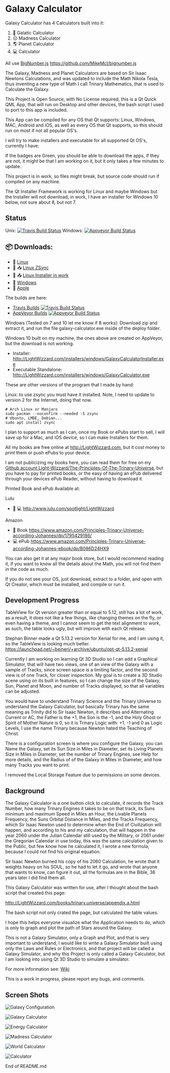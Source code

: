 # Galaxy Calculator

Galaxy Calculator has 4 Calculators built into it:
1. :milky_way: Galatic Calculator
2. :confounded: Madness Calculator
3. :earth_americas: Planet Calculator
4. :computer: Calculator

All use [BigNumber.js](https://github.com/MikeMcl/bignumber.js) https://github.com/MikeMcl/bignumber.js

The Galaxy, Madness and Planet Calculators are based on Sir Isaac Newtons Calculations, and was updated to include the Math Nikola Tesla, 
thus inventing a new type of Math I call Trinary Mathematics, that is used to Calculate the Galaxy.

This Project is Open Source, with No License required, this is a Qt Quick QML App, that will run on Desktop and other devices, the bash script I used to port to this app is included.

This App can be compiled for any OS that Qt supports: Linux, Windows, MAC, Android and iOS, as well as every OS that Qt supports, so this should run on most if not all popular OS's.

I will try to make installers and executable for all supported Qt OS's, currently I have:

If the badges are Green, you should be able to download the apps, if they are not, it might be that I am working on it, but it only takes a few minutes to update.

This project is in work, so files might break, but source code should run if compiled on any machine.

The Qt Installer Framework is working for Linux and maybe Windows but the Installer will not download, in work, I have an installer for Windows 10 below, not sure about 8, but not 7.

## Status
Unix: [![Travis Build Status](https://travis-ci.org/Light-Wizzard/galaxy-calculator.svg?branch=master)](https://travis-ci.org/Light-Wizzard/galaxy-calculator)
Windows: [![Appveyor Build Status](https://ci.appveyor.com/api/projects/status/j7htumuwfx31elf6?svg=true)](https://ci.appveyor.com/project/Light-Wizzard/galaxy-calculator)

## :package: **Downloads:**
 - :penguin: [Linux](https://github.com/Light-Wizzard/galaxy-calculator/releases/download/continuous/Galaxy-Calculator-x86_64.AppImage)
 - :penguin: :inbox_tray: [Linux ZSync](https://github.com/Light-Wizzard/galaxy-calculator/releases/download/continuous/Galaxy-Calculator-x86_64.AppImage.zsync)
 - :penguin: :outbox_tray: [Linux Installer in work](https://github.com/Light-Wizzard/galaxy-calculator/releases/download/continuous/Galaxy-Calculator-Installer)
 - :office: [Windows](https://github.com/Light-Wizzard/galaxy-calculator/releases/download/continuous/galaxy-calculator_release.zip)
 - :apple: [Apple](https://github.com/Light-Wizzard/galaxy-calculator/releases/download/continuous/Galaxy-Calculator.dmg)

The builds are here:
* [Travis Builds](https://travis-ci.org/github/Light-Wizzard/galaxy-calculator) [![Travis Build Status](https://travis-ci.org/Light-Wizzard/galaxy-calculator.svg?branch=master)](https://travis-ci.org/Light-Wizzard/galaxy-calculator)
* [AppVeyor Builds](https://ci.appveyor.com/project/Light-Wizzard/galaxy-calculator) [![Appveyor Build Status](https://ci.appveyor.com/api/projects/status/j7htumuwfx31elf6?svg=true)](https://ci.appveyor.com/project/Light-Wizzard/galaxy-calculator)

Windows (Tested on 7 and 10 let me know if 8 works): Download zip and extract it, and run the file galaxy-calculator.exe inside of the deploy folder.

Windows 10 built on my machine, the ones above are created on AppVeyor, but the download is not working.
* Installer: http://LightWizzard.com/installers/windows/GalaxyCalculatorInstaller.exe
* Executable Standalone: http://LightWizzard.com/installers/windows/GalaxyCalculator.exe

These are other versions of the program that I made by hand:

Linux: to use zsync you must have it installed. 
Note, I need to update to version 2 for the Internet, doing that now.

```
# Arch Linux or Manjaro
sudo pacman --noconfirm --needed -S zsync
# Ubunto, LMDE, Debian...
sudo apt install zsync
```

I plan to support as much as I can, once my Book or ePubs start to sell, I will save up for a Mac, and iOS device, so I can make Installers for them.

All my books are free online at http://LightWizzard.com, but it cost money to print them or push ePubs to your device.

I am not publicizing my books here, you can read them for free on my 
[Github account Light-Wizzard/The-Principles-Of-The-Trinary-Universe](https://github.com/Light-Wizzard/The-Principles-Of-The-Trinary-Universe),
but you have to pay for printed books, or the easy of having an ePub delivered through your devices ePub Reader, without having to download it.

Printed Book and ePub Available at:

Lulu
* :book: :computer: http://www.lulu.com/spotlight/LightWizzard

Amazon
* :book: Book https://www.amazon.com/Principles-Trinary-Universe-according-Johannes/dp/1795429186/
* :computer: ePub https://www.amazon.com/Principles-Trinary-Universe-according-Johannes-ebook/dp/B086D24HX9

You can also get it at any major book store, but I would recommend reading it, if you want to know all the details about the Math, you will not find them in the code as much.

If you do not see your OS, just download, extract to a folder, and open with Qt Creator, which must be installed, and compile or run it.

## Development Progress

TableView for Qt version greater than or equal to 5.12, still has a lot of work, as a result, it does not like a few things, like changing themes on the fly, 
or even having a theme, and I cannot seem to get the text alignment to work, as such, the table looks ugly, but will improve with each Qt release.

Stephan Binner made a Qt 5.13.2 version for Xenial for me, and I am using it, so the TableView is looking much better.
https://launchpad.net/~beineri/+archive/ubuntu/opt-qt-5.13.2-xenial

Currently I am working on learning Qt 3D Studio so I can add a Graphical Simulator, that will have two views, 
one of an view of the Galaxy with a sample of Tracks, since screen space is a limiting factor, and the second view is of one Track, for closer inspection.
My goal is to create a 3D Studio scene using on its built in features, so I can change the size of the Galaxy, Sun, Planet and Moon, 
and number of Tracks displayed, so that all variables can be adjusted.

You would have to understand Trinary Science and the Trinary Universe to understand the Galaxy Calculator, 
but basically Trinary has the same meaning as Trinity did to Sir Isaac Newton, it describes and Alternating Current or AC, 
the Father is the +1, the Son is the -1, and the Holy Ghost or Spirit of Mother Nature is 0, so it is Trinary Logic with: +1, -1 and 0 as Logic Levels, 
I use the name Trinary because Newton hated the Teaching of Christ.

There is a configuration screen is where you configure the Galaxy, you can Name the Galaxy, set its Sun Size in Miles in Diameter, 
set its Living Planets Size in Miles in Diameter, set the number of Trinary Engines, see Help for more details, 
and the Radius of of the Galaxy in Miles in Diameter, and how many Tracks you want to print.

I removed the Local Storage Feature due to permissions on some devices.

## Background
The Galaxy Calculator is a one button click to calculate, it records the Track Number, how many Trinary Engines it takes to be on that track, 
its Suns minimum and maximum Speed in Miles an Hour, the Livable Planets Frequency, the Suns Orbital Distance in Miles, and the Tracks Frequency, 
which Sir Isaac Newton used to determine when the End of Civilization will happen, and according to his and my calculation, 
that will happen in the year 2060 under the Julian Calendar still used by the Military, or 2061 under the Gregorian Calendar in use today, 
this was the same calculation given to the Public, but few know how he calculated it, I wrote a new formula, because I could not find his original equation.

Sir Isaac Newton burned his copy of his 2060 Calculation, he wrote that it weights heavy on his SOUL, so he had to let it go, 
and wrote that anyone that wants to know, can figure it out, all the formulas are in the Bible, 36 years later I did find them all.

This Galaxy Calculator was written for use, after I thought about the bash script that created this page:

http://LightWizzard.com/books/trinary.universe/appendix.a.html

The bash script not only crated the page, but calculated the table values.

I hope this helps everyone visualize what the Application needs to do, which is only to graph and plot the path of Stars around the Galaxy.

This is not a Galaxy Simulator, only a Graph and Plot, and that is very important to understand, 
I would like to write a Galaxy Simulator built using only the Laws and Rules or Electronics, 
and that project will be called a Galaxy Simulator, and why this Project is only called a Galaxy Calculator,
but I am looking into using Qt 3D Studio to simulate a simulator.

For more information see: [Wiki](https://github.com/Light-Wizzard/galaxy-calculator/wiki)

This is a work in progress, please report any bugs, and comments.

## Screen Shots

![Galaxy Configuration](/doc/images/screenshot-config.png?raw=true "Galaxy Configuration")

![Galaxy Calculator](/doc/images/screenshot-galaxy.png?raw=true "Galaxy Calculator")

![Energy Calculator](/doc/images/screenshot-energy.png?raw=true "Energy Calculator")

![Madness Calculator](/doc/images/screenshot-madness.png?raw=true "Madness Calculator")

![World Calculator](/doc/images/screenshot-world.png?raw=true "World Calculator")

![Calculator](/doc/images/screenshot-calc.png?raw=true "Calculator")

End of README.md
